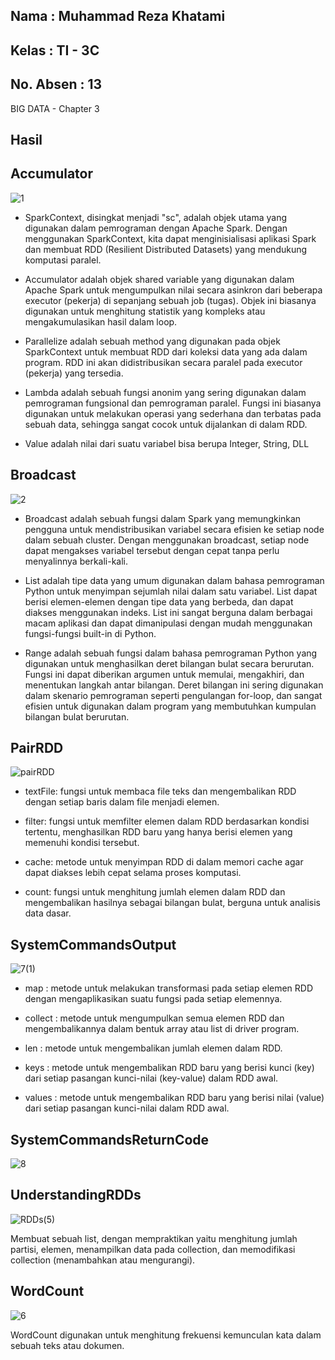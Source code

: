 ## Nama      : Muhammad Reza Khatami
## Kelas     : TI - 3C
## No. Absen : 13

BIG DATA - Chapter 3

## Hasil

## Accumulator

![1](https://user-images.githubusercontent.com/90266254/227842358-482ab5cd-7c28-4fc1-be4c-9357745336f8.png)

- SparkContext, disingkat menjadi "sc", adalah objek utama yang digunakan dalam pemrograman dengan Apache Spark. Dengan menggunakan SparkContext, kita dapat menginisialisasi aplikasi Spark dan membuat RDD (Resilient Distributed Datasets) yang mendukung komputasi paralel.

- Accumulator adalah objek shared variable yang digunakan dalam Apache Spark untuk mengumpulkan nilai secara asinkron dari beberapa executor (pekerja) di sepanjang sebuah job (tugas). Objek ini biasanya digunakan untuk menghitung statistik yang kompleks atau mengakumulasikan hasil dalam loop.

- Parallelize adalah sebuah method yang digunakan pada objek SparkContext untuk membuat RDD dari koleksi data yang ada dalam program. RDD ini akan didistribusikan secara paralel pada executor (pekerja) yang tersedia.

- Lambda adalah sebuah fungsi anonim yang sering digunakan dalam pemrograman fungsional dan pemrograman paralel. Fungsi ini biasanya digunakan untuk melakukan operasi yang sederhana dan terbatas pada sebuah data, sehingga sangat cocok untuk dijalankan di dalam RDD.

- Value adalah nilai dari suatu variabel bisa berupa Integer, String, DLL

## Broadcast

![2](https://user-images.githubusercontent.com/90266254/227842394-11c94df8-1cb3-4898-9bd1-e48824722f2a.png)

- Broadcast adalah sebuah fungsi dalam Spark yang memungkinkan pengguna untuk mendistribusikan variabel secara efisien ke setiap node dalam sebuah cluster. Dengan menggunakan broadcast, setiap node dapat mengakses variabel tersebut dengan cepat tanpa perlu menyalinnya berkali-kali.

- List adalah tipe data yang umum digunakan dalam bahasa pemrograman Python untuk menyimpan sejumlah nilai dalam satu variabel. List dapat berisi elemen-elemen dengan tipe data yang berbeda, dan dapat diakses menggunakan indeks. List ini sangat berguna dalam berbagai macam aplikasi dan dapat dimanipulasi dengan mudah menggunakan fungsi-fungsi built-in di Python.

- Range adalah sebuah fungsi dalam bahasa pemrograman Python yang digunakan untuk menghasilkan deret bilangan bulat secara berurutan. Fungsi ini dapat diberikan argumen untuk memulai, mengakhiri, dan menentukan langkah antar bilangan. Deret bilangan ini sering digunakan dalam skenario pemrograman seperti pengulangan for-loop, dan sangat efisien untuk digunakan dalam program yang membutuhkan kumpulan bilangan bulat berurutan.

## PairRDD

![pairRDD](https://user-images.githubusercontent.com/90266254/227842484-004bcf52-09e3-4c3c-9126-f393610c1d28.png)

- textFile: fungsi untuk membaca file teks dan mengembalikan RDD dengan setiap baris dalam file menjadi elemen.

- filter: fungsi untuk memfilter elemen dalam RDD berdasarkan kondisi tertentu, menghasilkan RDD baru yang hanya berisi elemen yang memenuhi kondisi tersebut.

- cache: metode untuk menyimpan RDD di dalam memori cache agar dapat diakses lebih cepat selama proses komputasi.

- count: fungsi untuk menghitung jumlah elemen dalam RDD dan mengembalikan hasilnya sebagai bilangan bulat, berguna untuk analisis data dasar.

## SystemCommandsOutput

![7(1)](https://user-images.githubusercontent.com/90266254/227845150-f2f9b23f-c292-4286-8e61-7a29f45ba00d.png)

- map : metode untuk melakukan transformasi pada setiap elemen RDD dengan mengaplikasikan suatu fungsi pada setiap elemennya.

- collect : metode untuk mengumpulkan semua elemen RDD dan mengembalikannya dalam bentuk array atau list di driver program.

- len : metode untuk mengembalikan jumlah elemen dalam RDD.

- keys : metode untuk mengembalikan RDD baru yang berisi kunci (key) dari setiap pasangan kunci-nilai (key-value) dalam RDD awal.

- values : metode untuk mengembalikan RDD baru yang berisi nilai (value) dari setiap pasangan kunci-nilai dalam RDD awal.

## SystemCommandsReturnCode

![8](https://user-images.githubusercontent.com/90266254/227845209-4af17b33-734b-4841-9921-a7b9b2d0ce68.png)


## UnderstandingRDDs

![RDDs(5)](https://user-images.githubusercontent.com/90266254/227842627-1818c5f5-f81e-49f0-82c9-caf87277f704.png)

Membuat sebuah list, dengan mempraktikan yaitu menghitung jumlah partisi, elemen, menampilkan data pada collection, dan memodifikasi collection (menambahkan atau mengurangi).

## WordCount

![6](https://user-images.githubusercontent.com/90266254/227842680-1a3d104a-ac67-4b3c-95e6-2b79147a4b6a.png)

WordCount digunakan untuk menghitung frekuensi kemunculan kata dalam sebuah teks atau dokumen.


